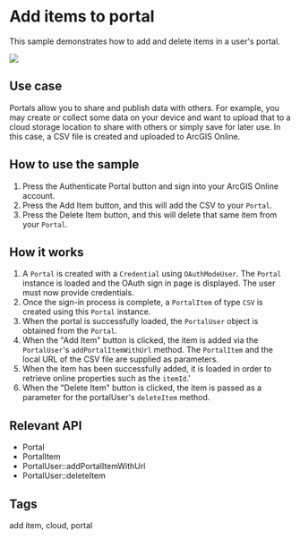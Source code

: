# Add items to portal

This sample demonstrates how to add and delete items in a user's portal.

![](screenshot.png)

## Use case

Portals allow you to share and publish data with others. For example, you may create or collect some data on your device and want to upload that to a cloud storage location to share with others or simply save for later use. In this case, a CSV file is created and uploaded to ArcGIS Online.

## How to use the sample

1. Press the Authenticate Portal button and sign into your ArcGIS Online account.
2. Press the Add Item button, and this will add the CSV to your `Portal`.
3. Press the Delete Item button, and this will delete that same item from your `Portal`.

## How it works

1. A `Portal` is created with a `Credential` using `OAuthModeUser`. The `Portal` instance is loaded and the OAuth sign in page is displayed. The user must now provide credentials.
2. Once the sign-in process is complete, a `PortalItem` of type `CSV` is created using this `Portal` instance.
3. When the portal is successfully loaded, the `PortalUser` object is obtained from the `Portal`.
5. When the "Add Item" button is clicked, the item is added via the `PortalUser`'s `addPortalItemWithUrl` method. The `PortalItem` and the local URL of the CSV file are supplied as parameters.
6. When the item has been successfully added, it is loaded in order to retrieve online properties such as the `itemId`.'
7. When the "Delete Item" button is clicked, the item is passed as a parameter for the portalUser's `deleteItem` method.

## Relevant API

* Portal
* PortalItem
* PortalUser::addPortalItemWithUrl
* PortalUser::deleteItem

## Tags

add item, cloud, portal
